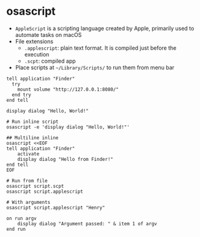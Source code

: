 # osascript

- `AppleScript` is a scripting language created by Apple, primarily used to automate tasks on macOS
- File extensions
  - `.applescript`: plain text format. It is compiled just before the execution
  - `.scpt`: compiled app
- Place scripts at `~/Library/Scripts/` to run them from menu bar

```applescript
tell application "Finder"
  try
    mount volume "http://127.0.0.1:8080/"
  end try
end tell
```

```applescript
display dialog "Hello, World!"
```

```shell
# Run inline script
osascript -e 'display dialog "Hello, World!"'

## Multiline inline
osascript <<EOF
tell application "Finder"
    activate
    display dialog "Hello from Finder!"
end tell
EOF

# Run from file
osascript script.scpt
osascript script.applescript

# With arguments
osascript script.applescript "Henry"
```

```applescript
on run argv
    display dialog "Argument passed: " & item 1 of argv
end run
```
